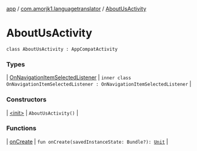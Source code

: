 [app](../../index.md) / [com.amorjk1.languagetranslator](../index.md) / [AboutUsActivity](./index.md)

# AboutUsActivity

`class AboutUsActivity : AppCompatActivity`

### Types

| [OnNavigationItemSelectedListener](-on-navigation-item-selected-listener/index.md) | `inner class OnNavigationItemSelectedListener : OnNavigationItemSelectedListener` |

### Constructors

| [&lt;init&gt;](-init-.md) | `AboutUsActivity()` |

### Functions

| [onCreate](on-create.md) | `fun onCreate(savedInstanceState: Bundle?): `[`Unit`](https://kotlinlang.org/api/latest/jvm/stdlib/kotlin/-unit/index.html) |

